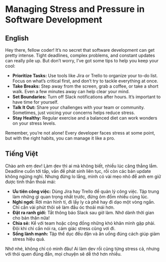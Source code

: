 # Managing Stress and Pressure in Software Development

## English
Hey there, fellow coder! It’s no secret that software development can get pretty intense. Tight deadlines, complex problems, and constant updates can really pile up. But don’t worry, I’ve got some tips to help you keep your cool:

- **Prioritize Tasks:** Use tools like Jira or Trello to organize your to-do list. Focus on what’s critical first, and don’t try to tackle everything at once.
- **Take Breaks:** Step away from the screen, grab a coffee, or take a short walk. Even a few minutes away can help clear your mind.
- **Set Boundaries:** Turn off Slack notifications after hours. It’s important to have time for yourself.
- **Talk It Out:** Share your challenges with your team or community. Sometimes, just voicing your concerns helps reduce stress.
- **Stay Healthy:** Regular exercise and a balanced diet can work wonders on your stress levels.

Remember, you’re not alone! Every developer faces stress at some point, but with the right habits, you can manage it like a pro.

## Tiếng Việt
Chào anh em dev! Làm dev thì ai mà không biết, nhiều lúc căng thẳng lắm. Deadline cuốn tới tấp, vấn đề phát sinh liên tục, rồi còn các bản update không ngừng nghỉ. Nhưng đừng lo lắng, mình có vài mẹo nhỏ để anh em giữ được tinh thần thoải mái:

- **Ưu tiên công việc:** Dùng Jira hay Trello để quản lý công việc. Tập trung làm những gì quan trọng nhất trước, đừng ôm đồm nhiều cùng lúc.
- **Nghỉ ngơi:** Rời màn hình tí, đi lấy ly cà phê hay đi dạo một vòng ngắn. Chỉ cần vài phút thôi sẽ làm đầu óc thoải mái hơn.
- **Đặt ra ranh giới:** Tắt thông báo Slack sau giờ làm. Nhớ dành thời gian cho bản thân nữa!
- **Chia sẻ:** Kể với team hoặc cộng đồng những khó khăn mình gặp phải. Đôi khi chỉ cần nói ra, cảm giác stress cũng vơi đi.
- **Sống lành mạnh:** Tập thể dục đều đặn và ăn uống đúng cách giúp giảm stress hiệu quả.

Nhớ nhé, không chỉ có mình đâu! Ai làm dev rồi cũng từng stress cả, nhưng với thói quen đúng đắn, mọi chuyện sẽ dễ thở hơn nhiều.